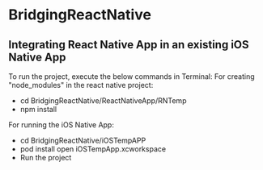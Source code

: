 # BridgingReactNative
## Integrating React Native App in an existing iOS Native App

To run the project, execute the below commands in Terminal:
For creating "node_modules" in the react native project:

* cd BridgingReactNative/ReactNativeApp/RNTemp
* npm install

For running the iOS Native App:
* cd BridgingReactNative/iOSTempAPP 
* pod install
open iOSTempApp.xcworkspace
* Run the project
